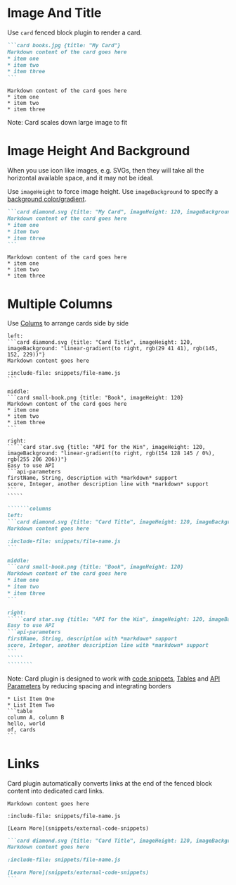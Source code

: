 # Image And Title

Use `card` fenced block plugin to render a card.

`````markdown
```card books.jpg {title: "My Card"}
Markdown content of the card goes here
* item one
* item two
* item three
```
`````

```card books.jpg {title: "My Card"}
Markdown content of the card goes here
* item one
* item two
* item three
```

Note: Card scales down large image to fit

# Image Height And Background

When you use icon like images, e.g. SVGs, then they will take all the horizontal available space, and it may not be ideal.

Use `imageHeight` to force image height. Use `imageBackground` to specify a [background color/gradient](https://www.w3schools.com/css/css3_gradients.asp).

`````markdown
```card diamond.svg {title: "My Card", imageHeight: 120, imageBackground: "linear-gradient(to right, rgb(29 41 41), rgb(145, 152, 229))"}
Markdown content of the card goes here
* item one
* item two
* item three
```
`````

```card diamond.svg {title: "My Card", imageHeight: 120, imageBackground: "linear-gradient(to right, rgb(29 41 41), rgb(145, 152, 229))"}
Markdown content of the card goes here
* item one
* item two
* item three
```

# Multiple Columns

Use [Colums](layout/columns) to arrange cards side by side

```````columns
left:
```card diamond.svg {title: "Card Title", imageHeight: 120, imageBackground: "linear-gradient(to right, rgb(29 41 41), rgb(145, 152, 229))"}
Markdown content goes here

:include-file: snippets/file-name.js 
```

middle:
```card small-book.png {title: "Book", imageHeight: 120}
Markdown content of the card goes here
* item one
* item two
* item three
```

right:
`````card star.svg {title: "API for the Win", imageHeight: 120, imageBackground: "linear-gradient(to right, rgb(154 128 145 / 0%), rgb(255 206 206))"}
Easy to use API
```api-parameters
firstName, String, description with *markdown* support
score, Integer, another description line with *markdown* support
```
`````
````````

`````````markdown
```````columns
left:
```card diamond.svg {title: "Card Title", imageHeight: 120, imageBackground: "linear-gradient(to right, rgb(29 41 41), rgb(145, 152, 229))"}
Markdown content goes here

:include-file: snippets/file-name.js 
```

middle:
```card small-book.png {title: "Book", imageHeight: 120}
Markdown content of the card goes here
* item one
* item two
* item three
```

right:
`````card star.svg {title: "API for the Win", imageHeight: 120, imageBackground: "linear-gradient(to right, rgb(154 128 145 / 0%), rgb(255 206 206))"}
Easy to use API
```api-parameters
firstName, String, description with *markdown* support
score, Integer, another description line with *markdown* support
```
`````
````````
`````````

Note: Card plugin is designed to work with [code snippets](snippets/external-code-snippets), [Tables](layout/tables) and [API Parameters](snippets/api-parameters) by reducing spacing and integrating borders

`````card small-book.png {title: "With Table", imageBackground: "linear-gradient(to right, rgb(29 41 41), rgb(145, 152, 229))", imageHeight: 120}
* List Item One
* List Item Two
```table
column A, column B
hello, world
of, cards
```
`````

# Links 

Card plugin automatically converts links at the end of the fenced block content into dedicated card links.

```card diamond.svg {title: "Card Title", imageHeight: 120, imageBackground: "linear-gradient(to right, rgb(29 41 41), rgb(145, 152, 229))"}
Markdown content goes here

:include-file: snippets/file-name.js 

[Learn More](snippets/external-code-snippets)
```

`````markdown
```card diamond.svg {title: "Card Title", imageHeight: 120, imageBackground: "linear-gradient(to right, rgb(29 41 41), rgb(145, 152, 229))"}
Markdown content goes here

:include-file: snippets/file-name.js 

[Learn More](snippets/external-code-snippets)
```
`````
